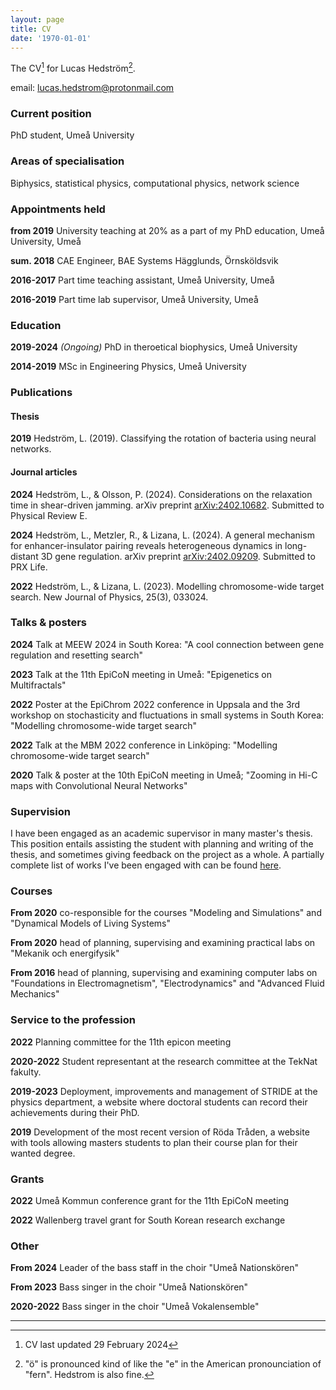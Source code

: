 ```yaml
---
layout: page
title: CV
date: '1970-01-01'
---
```


The CV[^1] for Lucas Hedström[^2].

email: [lucas.hedstrom@protonmail.com](mailto:lucas.hedstrom@protonmail.com)


### Current position

PhD student, Umeå University


### Areas of specialisation

Biphysics, statistical physics, computational physics, network science


### Appointments held

**from 2019** University teaching at 20% as a part of my PhD education, Umeå University, Umeå

**sum. 2018** CAE Engineer, BAE Systems Hägglunds, Örnsköldsvik

**2016-2017** Part time teaching assistant, Umeå University, Umeå

**2016-2019** Part time lab supervisor, Umeå University, Umeå


### Education

**2019-2024** *(Ongoing)* PhD in theroetical biophysics, Umeå University

**2014-2019** MSc in Engineering Physics, Umeå University


### Publications

#### Thesis

**2019** Hedström, L. (2019). Classifying the rotation of bacteria using neural networks.

#### Journal articles

**2024** Hedström, L., & Olsson, P. (2024). Considerations on the relaxation time in shear-driven jamming. arXiv preprint [arXiv:2402.10682](https://arxiv.org/abs/2402.10682). Submitted to Physical Review E.

**2024** Hedström, L., Metzler, R., & Lizana, L. (2024). A general mechanism for enhancer-insulator pairing reveals heterogeneous dynamics in long-distant 3D gene regulation. arXiv preprint [arXiv:2402.09209](https://arxiv.org/abs/2402.09209). Submitted to PRX Life.

**2022** Hedström, L., & Lizana, L. (2023). Modelling chromosome-wide target search. New Journal of Physics, 25(3), 033024.


### Talks & posters

**2024** Talk at MEEW 2024 in South Korea: "A cool connection between gene regulation and resetting search"

**2023** Talk at the 11th EpiCoN meeting in Umeå: "Epigenetics on Multifractals"

**2022** Poster at the EpiChrom 2022 conference in Uppsala and the 3rd workshop on stochasticity and fluctuations in small systems in South Korea: "Modelling chromosome-wide target search"

**2022** Talk at the MBM 2022 conference in Linköping: "Modelling chromosome-wide target search"

**2020** Talk & poster at the 10th EpiCoN meeting in Umeå; "Zooming in Hi-C maps with Convolutional Neural Networks"

### Supervision

I have been engaged as an academic supervisor in many master's thesis. This position entails assisting the student with planning and writing of the thesis, and sometimes giving feedback on the project as a whole. A partially complete list of works I've been engaged with can be found [here](https://umu.diva-portal.org/smash/resultList.jsf?dswid=3761&af=%5B%22publicationTypeCode%3AstudentThesis%22%5D&p=1&fs=true&language=en&searchType=SIMPLE&query=lucas+hedstr%C3%B6m&aq=%5B%5B%5D%5D&aq2=%5B%5B%5D%5D&aqe=%5B%5D&noOfRows=50&sortOrder=author_sort_asc&sortOrder2=title_sort_asc&onlyFullText=false&sf=all).

<!-- Academic supervisor on the following master's thesis

- Kiflemariam, M. (2021). Development of a CFD Boundary Condition to Simulate a Perforated Surface.
- Vikström, A. (2021). A comparison of different machine learning algorithms applied to hyperspectral data analysis.
- Dahlbäck, M. (2020). Evaluation of models for process time delay estimation in a pulp bleaching plant.
- Söderström, S. (2020). Detect obstacles for forest machinery from laser scanned data. -->

### Courses

**From 2020** co-responsible for the courses "Modeling and Simulations" and "Dynamical Models of Living Systems"

**From 2020** head of planning, supervising and examining practical labs on "Mekanik och energifysik"

**From 2016** head of planning, supervising and examining computer labs on "Foundations in Electromagnetism", "Electrodynamics" and "Advanced Fluid Mechanics"


### Service to the profession

**2022** Planning committee for the 11th epicon meeting

**2020-2022** Student representant at the research committee at the TekNat fakulty.

**2019-2023** Deployment, improvements and management of STRIDE at the physics department, a website where doctoral students can record their achievements during their PhD.

**2019** Development of the most recent version of Röda Tråden, a website with tools allowing masters students to plan their course plan for their wanted degree.


### Grants

**2022** Umeå Kommun conference grant for the 11th EpiCoN meeting

**2022** Wallenberg travel grant for South Korean research exchange


### Other

**From 2024** Leader of the bass staff in the choir "Umeå Nationskören"

**From 2023** Bass singer in the choir "Umeå Nationskören"

**2020-2022** Bass singer in the choir "Umeå Vokalensemble"

---

[^1]: CV last updated 29 February 2024

[^2]: "ö" is pronounced kind of like the "e" in the American pronounciation of "fern". Hedstrom is also fine.